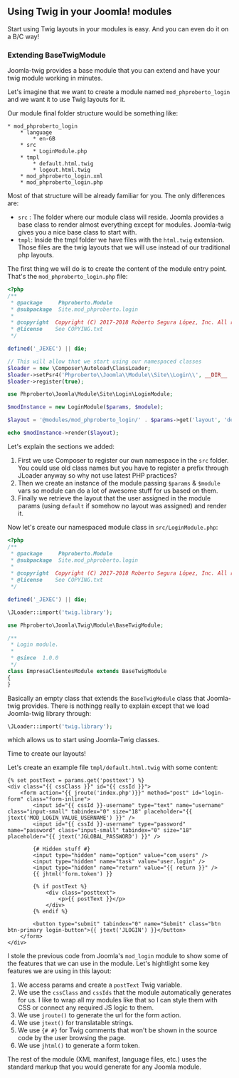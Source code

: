## Using Twig in your Joomla! modules

Start using Twig layouts in your modules is easy. And you can even do it on a B/C way!

### Extending BaseTwigModule

Joomla-twig provides a base module that you can extend and have your twig module working in minutes.

Let's imagine that we want to create a module named `mod_phproberto_login` and we want it to use Twig layouts for it.

Our module final folder structure would be something like:  
```
* mod_phproberto_login
    * language
        * en-GB
    * src
        * LoginModule.php
    * tmpl
        * default.html.twig
        * logout.html.twig
    * mod_phproberto_login.xml
    * mod_phproberto_login.php
```

Most of that structure will be already familiar for you. The only differences are:

* `src` : The folder where our module class will reside. Joomla provides a base class to render almost everything except for modules. Joomla-twig gives you a nice base class to start with.
* `tmpl`: Inside the tmpl folder we have files with the `html.twig` extension. Those files are the twig layouts that we will use instead of our traditional php layouts.

The first thing we will do is to create the content of the module entry point. That's the `mod_phproberto_login.php` file:

```php
<?php
/**
 * @package     Phproberto.Module
 * @subpackage  Site.mod_phproberto.login
 *
 * @copyright  Copyright (C) 2017-2018 Roberto Segura López, Inc. All rights reserved.
 * @license    See COPYING.txt
 */

defined('_JEXEC') || die;

// This will allow that we start using our namespaced classes
$loader = new \Composer\Autoload\ClassLoader;
$loader->setPsr4('Phproberto\\Joomla\\Module\\Site\\Login\\', __DIR__ . '/src');
$loader->register(true);

use Phproberto\Joomla\Module\Site\Login\LoginModule;

$modInstance = new LoginModule($params, $module);

$layout = '@modules/mod_phproberto_login/' . $params->get('layout', 'default') . 'html.twig';

echo $modInstance->render($layout);

```

Let's explain the sections we added:

1. First we use Composer to register our own namespace in the `src` folder. You could use old class names but you have to register a prefix through JLoader anyway so why not use latest PHP practices?
2. Then we create an instance of the module passing `$params` & `$module` vars so module can do a lot of awesome stuff for us based on them.
3. Finally we retrieve the layout that the user assigned in the module params (using `default` if somehow no layout was assigned) and render it.

Now let's create our namespaced module class in `src/LoginModule.php`:

```php
<?php
/**
 * @package     Phproberto.Module
 * @subpackage  Site.mod_phproberto.login
 *
 * @copyright  Copyright (C) 2017-2018 Roberto Segura López, Inc. All rights reserved.
 * @license    See COPYING.txt
 */

defined('_JEXEC') || die;

\JLoader::import('twig.library');

use Phproberto\Joomla\Twig\Module\BaseTwigModule;

/**
 * Login module.
 *
 * @since  1.0.0
 */
class EmpresaClientesModule extends BaseTwigModule
{
}

```

Basically an empty class that extends the `BaseTwigModule` class that Joomla-twig provides.  There is nothingg really to explain except that we load Joomla-twig library through:

```php
\JLoader::import('twig.library');
```

which allows us to start using Joomla-Twig classes.  

Time to create our layouts!  

Let's create an example file `tmpl/default.html.twig` with some content:

```twig
{% set postText = params.get('posttext') %}
<div class="{{ cssClass }}" id="{{ cssId }}">
	<form action="{{ jroute('index.php')}}" method="post" id="login-form" class="form-inline">
		<input id="{{ cssId }}-username" type="text" name="username" class="input-small" tabindex="0" size="18" placeholder="{{ jtext('MOD_LOGIN_VALUE_USERNAME') }}" />
		<input id="{{ cssId }}-username" type="password" name="password" class="input-small" tabindex="0" size="18" placeholder="{{ jtext('JGLOBAL_PASSWORD') }}" />

		{# Hidden stuff #}
		<input type="hidden" name="option" value="com_users" />
		<input type="hidden" name="task" value="user.login" />
		<input type="hidden" name="return" value="{{ return }}" />
		{{ jhtml('form.token') }}

		{% if postText %}
			<div class="posttext">
				<p>{{ postText }}</p>
			</div>
		{% endif %}

		<button type="submit" tabindex="0" name="Submit" class="btn btn-primary login-button">{{ jtext('JLOGIN') }}</button>
	</form>
</div>
```

I stole the previous code from Joomla's `mod_login` module to show some of the features that we can use in the module. Let's hightlight some key features we are using in this layout:

1. We access params and create a `postText` Twig variable.
2. We use the `cssClass` and `cssIds` that the module automatically generates for us. I like to wrap all my modules like that so I can style them with CSS or connect any required JS logic to them.
3. We use `jroute()` to generate the url for the form action.
4. We use `jtext()` for translatable strings.
5. We use `{# #}` for Twig comments that won't be shown in the source code by the user browsing the page.
6. We use `jhtml()` to generate a form token. 

The rest of the module (XML manifest, language files, etc.) uses the standard markup that you would generate for any Joomla module. 

